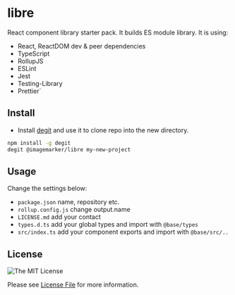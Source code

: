 # libre

React component library starter pack. It builds ES module library. It is using:

- React, ReactDOM dev & peer dependencies
- TypeScript
- RollupJS
- ESLint
- Jest
- Testing-Library
- Prettier`

## Install

- Install [degit](https://github.com/Rich-Harris/degit) and use it to clone repo into the new directory.

```bash
npm install -g degit
degit @imagemarker/libre my-new-project
```

## Usage
 
Change the settings below:

- `package.json` name, repository etc.
- `rollup.config.js` change output.name
- `LICENSE.md` add your contact
- `types.d.ts` add your global types and import with `@base/types`
- `src/index.ts` add your component exports and import with `@base/src/..`

## License

![The MIT License](https://img.shields.io/badge/license-MIT-brightgreen.svg)

Please see [License File](LICENSE.md) for more information.

[link-author]: https://github.com/imagemarker

